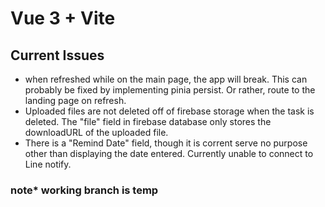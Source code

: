 # Vue 3 + Vite

## Current Issues

- when refreshed while on the main page, the app will break. This can probably be fixed by implementing pinia persist. Or rather, route to the landing page on refresh.
- Uploaded files are not deleted off of firebase storage when the task is deleted. The "file" field in firebase database only stores the downloadURL of the uploaded file.
- There is a "Remind Date" field, though it is corrent serve no purpose other than displaying the date entered. Currently unable to connect to Line notify.

### note* working branch is temp